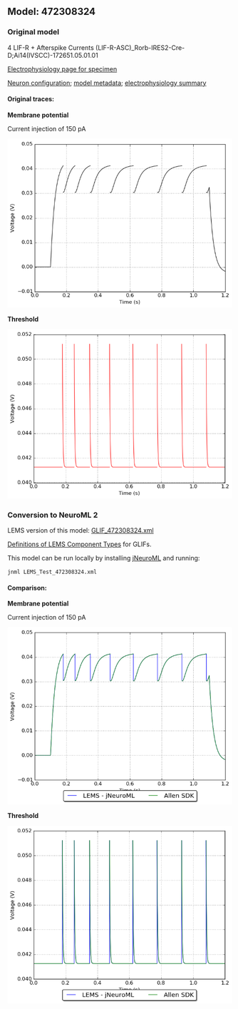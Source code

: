 
## Model: 472308324

### Original model

4 LIF-R + Afterspike Currents (LIF-R-ASC)_Rorb-IRES2-Cre-D;Ai14(IVSCC)-172651.05.01.01

[Electrophysiology page for specimen](http://celltypes.brain-map.org/mouse/experiment/electrophysiology/324032509)

[Neuron configuration](neuron_config.json); [model metadata](model_metadata.json); [electrophysiology summary](ephys_sweeps.json)

#### Original traces:

**Membrane potential**

Current injection of 150 pA

![Original](MembranePotential_150pA.png)

**Threshold**

![Threshold](Threshold_150pA.png)

### Conversion to NeuroML 2

LEMS version of this model: [GLIF_472308324.xml](GLIF_472308324.xml)

[Definitions of LEMS Component Types](../GLIFs.xml) for GLIFs.

This model can be run locally by installing [jNeuroML](https://github.com/NeuroML/jNeuroML) and running:

    jnml LEMS_Test_472308324.xml

#### Comparison:

**Membrane potential**

Current injection of 150 pA

![Comparison](Comparison_150pA.png)

**Threshold**

![Comparison](Comparison_Threshold_150pA.png)